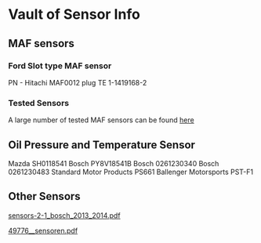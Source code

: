 # Vault of Sensor Info

## MAF sensors

### Ford Slot type MAF sensor
PN - Hitachi MAF0012
plug TE 1-1419168-2


### Tested Sensors
A large number of tested MAF sensors can be found [here](https://rusefi.com/forum/viewtopic.php?f=4&t=1726&p=36419)


## Oil Pressure and Temperature Sensor

Mazda SH0118541
Bosch PY8V18541B
Bosch 0261230340
Bosch 0261230483
Standard Motor Products PS661
Ballenger Motorsports PST-F1

## Other Sensors

[sensors-2-1_bosch_2013_2014.pdf](OEM-Docs/Bosch/sensors-2-1_bosch_2013_2014.pdf)

[49776__sensoren.pdf](OEM-Docs/Bosch/49776__sensoren.pdf)
